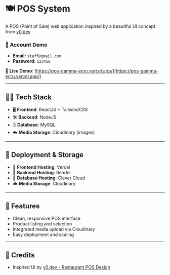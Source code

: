 # 🍽️ POS System

A POS (Point of Sale) web application inspired by a beautiful UI concept from [v0.dev](https://v0.dev/community/restaurant-pos-2bo1P6Xaoqg)

### 🔐 Account Demo

- **Email:** `staff@gmail.com`  
- **Password:** `123456`

🔗 **Live Demo**: [https://pos-gamma-ecru.vercel.app/](https://pos-gamma-ecru.vercel.app/)

---

## 🧑‍💻 Tech Stack

- 🖥️ **Frontend**: ReactJS + TailwindCSS
- 🛠️ **Backend**: NodeJS
- 🗄️ **Database**: MySQL
- ☁️ **Media Storage**: Cloudinary (images)

---

## 🚀 Deployment & Storage

- 🎯 **Frontend Hosting**: Vercel  
- 🧠 **Backend Hosting**: Render  
- 🧩 **Database Hosting**: Clever Cloud 
- 🌥️ **Media Storage**: Cloudinary  

---

## 📌 Features

- Clean, responsive POS interface
- Product listing and selection
- Integrated media upload via Cloudinary
- Easy deployment and scaling

---

## 📎 Credits

- Inspired UI by [v0.dev - Restaurant POS Design](https://v0.dev/community/restaurant-pos-2bo1P6Xaoqg)
